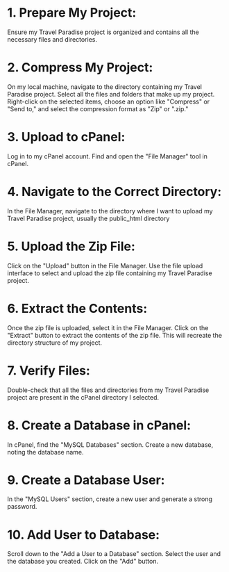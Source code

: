 

# 1. Prepare My Project:
Ensure my Travel Paradise project is organized and contains all the necessary files and directories.

# 2. Compress My Project:
On my local machine, navigate to the directory containing my Travel Paradise project.
Select all the files and folders that make up my project.
Right-click on the selected items, choose an option like "Compress" or "Send to," and select the compression format as "Zip" or ".zip."

# 3. Upload to cPanel:
Log in to my cPanel account.
Find and open the "File Manager" tool in cPanel.

# 4. Navigate to the Correct Directory:
In the File Manager, navigate to the directory where I want to upload my Travel Paradise project, usually the public_html directory

# 5. Upload the Zip File:
Click on the "Upload" button in the File Manager.
Use the file upload interface to select and upload the zip file containing my Travel Paradise project.

# 6. Extract the Contents:
Once the zip file is uploaded, select it in the File Manager.
Click on the "Extract" button to extract the contents of the zip file. This will recreate the directory structure of my project.

# 7. Verify Files:
Double-check that all the files and directories from my Travel Paradise project are present in the cPanel directory I selected.

# 8. Create a Database in cPanel:
In cPanel, find the "MySQL Databases" section.
Create a new database, noting the database name.

# 9. Create a Database User:
In the "MySQL Users" section, create a new user and generate a strong password.

# 10. Add User to Database:
Scroll down to the "Add a User to a Database" section.
Select the user and the database you created.
Click on the "Add" button.